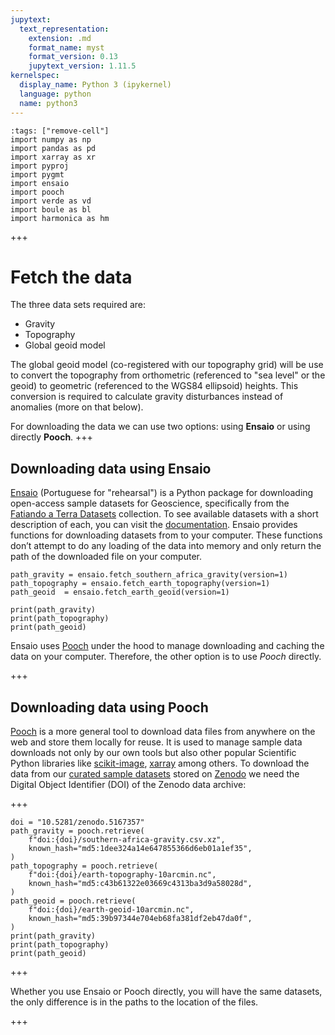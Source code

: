 ```yaml
---
jupytext:
  text_representation:
    extension: .md
    format_name: myst
    format_version: 0.13
    jupytext_version: 1.11.5
kernelspec:
  display_name: Python 3 (ipykernel)
  language: python
  name: python3
---
```


```{code-cell} ipython3
:tags: ["remove-cell"]
import numpy as np
import pandas as pd
import xarray as xr
import pyproj
import pygmt
import ensaio
import pooch
import verde as vd
import boule as bl
import harmonica as hm
```
+++

# Fetch the data
The three data sets required are:
- Gravity
- Topography 
- Global geoid model 

The global geoid model (co-registered with our topography grid) will be use to convert the topography from orthometric (referenced to "sea level" or the geoid) to geometric (referenced to the WGS84 ellipsoid) heights. This conversion is required to calculate gravity disturbances instead of anomalies (more on that below).

For downloading the data we can use two options: using **Ensaio** or using directly **Pooch**.
+++

## Downloading data using Ensaio
[Ensaio](https://github.com/fatiando/ensaio) (Portuguese for "rehearsal") is a Python package for downloading open-access sample datasets for Geoscience, specifically from the [Fatiando a Terra Datasets](https://github.com/fatiando-data) collection. To see available datasets with a short description of each, you can visit the [documentation](https://www.fatiando.org/ensaio/latest/gallery/index.html).
Ensaio provides functions for downloading datasets from to your computer. These functions don’t attempt to do any loading of the data into memory and only return the path of the downloaded file on your computer.

```{code-cell} ipython3
path_gravity = ensaio.fetch_southern_africa_gravity(version=1)
path_topography = ensaio.fetch_earth_topography(version=1)
path_geoid  = ensaio.fetch_earth_geoid(version=1)

print(path_gravity)
print(path_topography)
print(path_geoid)
```

Ensaio uses [Pooch](https://www.fatiando.org/pooch) under the hood to manage downloading and caching the data on your computer. Therefore, the other option is to use *Pooch* directly. 

+++

## Downloading data using Pooch
[Pooch](https://www.fatiando.org/pooch) is a more general tool to download data files from anywhere on the web and store them locally for reuse. It is used to manage sample data downloads not only by our own tools but also other popular Scientific Python libraries like [scikit-image](https://github.com/scikit-image/scikit-image), [xarray](https://github.com/pydata/xarray) among others.
To download the data from our [curated sample datasets](https://zenodo.org/record/5167357#.YiJYLOiIaHs) stored on [Zenodo](https://zenodo.org/) we need the Digital Object Identifier (DOI) of the Zenodo data archive:

+++

    doi = "10.5281/zenodo.5167357"
    path_gravity = pooch.retrieve(
        f"doi:{doi}/southern-africa-gravity.csv.xz", 
        known_hash="md5:1dee324a14e647855366d6eb01a1ef35",
    )
    path_topography = pooch.retrieve(
        f"doi:{doi}/earth-topography-10arcmin.nc", 
        known_hash="md5:c43b61322e03669c4313ba3d9a58028d",
    )
    path_geoid = pooch.retrieve(
        f"doi:{doi}/earth-geoid-10arcmin.nc", 
        known_hash="md5:39b97344e704eb68fa381df2eb47da0f",
    )
    print(path_gravity)
    print(path_topography)
    print(path_geoid)

+++

Whether you use Ensaio or Pooch directly, you will have the same datasets, the only difference is in the paths to the location of the files.

+++